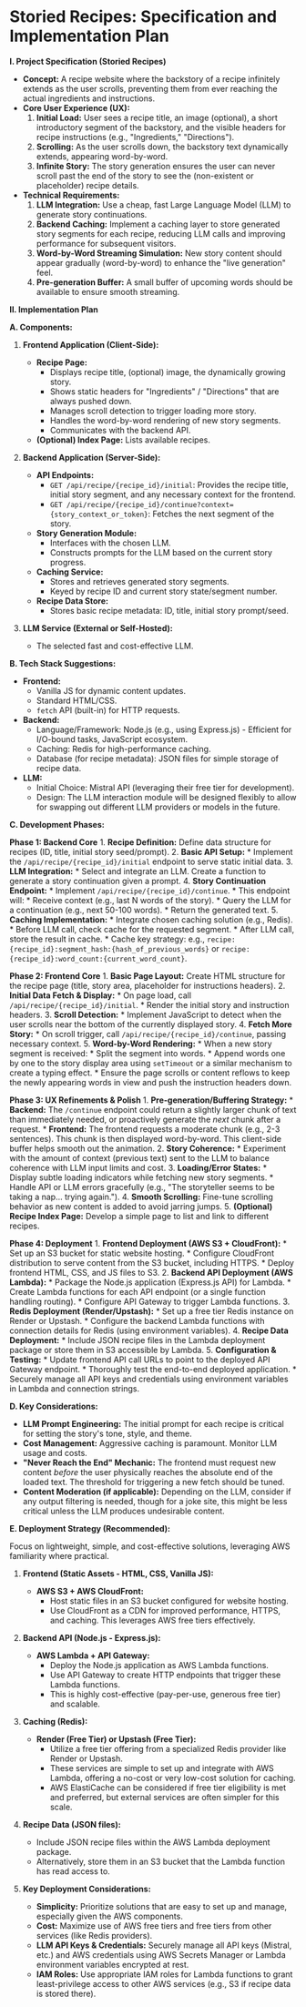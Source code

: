 # Storied Recipes: Specification and Implementation Plan

**I. Project Specification (Storied Recipes)**

*   **Concept:** A recipe website where the backstory of a recipe infinitely extends as the user scrolls, preventing them from ever reaching the actual ingredients and instructions.
*   **Core User Experience (UX):**
    1.  **Initial Load:** User sees a recipe title, an image (optional), a short introductory segment of the backstory, and the visible headers for recipe instructions (e.g., "Ingredients," "Directions").
    2.  **Scrolling:** As the user scrolls down, the backstory text dynamically extends, appearing word-by-word.
    3.  **Infinite Story:** The story generation ensures the user can never scroll past the end of the story to see the (non-existent or placeholder) recipe details.
*   **Technical Requirements:**
    1.  **LLM Integration:** Use a cheap, fast Large Language Model (LLM) to generate story continuations.
    2.  **Backend Caching:** Implement a caching layer to store generated story segments for each recipe, reducing LLM calls and improving performance for subsequent visitors.
    3.  **Word-by-Word Streaming Simulation:** New story content should appear gradually (word-by-word) to enhance the "live generation" feel.
    4.  **Pre-generation Buffer:** A small buffer of upcoming words should be available to ensure smooth streaming.

**II. Implementation Plan**

**A. Components:**

1.  **Frontend Application (Client-Side):**
    *   **Recipe Page:**
        *   Displays recipe title, (optional) image, the dynamically growing story.
        *   Shows static headers for "Ingredients" / "Directions" that are always pushed down.
        *   Manages scroll detection to trigger loading more story.
        *   Handles the word-by-word rendering of new story segments.
        *   Communicates with the backend API.
    *   **(Optional) Index Page:** Lists available recipes.

2.  **Backend Application (Server-Side):**
    *   **API Endpoints:**
        *   `GET /api/recipe/{recipe_id}/initial`: Provides the recipe title, initial story segment, and any necessary context for the frontend.
        *   `GET /api/recipe/{recipe_id}/continue?context={story_context_or_token}`: Fetches the next segment of the story.
    *   **Story Generation Module:**
        *   Interfaces with the chosen LLM.
        *   Constructs prompts for the LLM based on the current story progress.
    *   **Caching Service:**
        *   Stores and retrieves generated story segments.
        *   Keyed by recipe ID and current story state/segment number.
    *   **Recipe Data Store:**
        *   Stores basic recipe metadata: ID, title, initial story prompt/seed.

3.  **LLM Service (External or Self-Hosted):**
    *   The selected fast and cost-effective LLM.

**B. Tech Stack Suggestions:**

*   **Frontend:**
    *   Vanilla JS for dynamic content updates.
    *   Standard HTML/CSS.
    *   `fetch` API (built-in) for HTTP requests.
*   **Backend:**
    *   Language/Framework: Node.js (e.g., using Express.js) - Efficient for I/O-bound tasks, JavaScript ecosystem.
    *   Caching: Redis for high-performance caching.
    *   Database (for recipe metadata): JSON files for simple storage of recipe data.
*   **LLM:**
    *   Initial Choice: Mistral API (leveraging their free tier for development).
    *   Design: The LLM interaction module will be designed flexibly to allow for swapping out different LLM providers or models in the future.

**C. Development Phases:**

**Phase 1: Backend Core**
    1.  **Recipe Definition:** Define data structure for recipes (ID, title, initial story seed/prompt).
    2.  **Basic API Setup:**
        *   Implement the `/api/recipe/{recipe_id}/initial` endpoint to serve static initial data.
    3.  **LLM Integration:**
        *   Select and integrate an LLM. Create a function to generate a story continuation given a prompt.
    4.  **Story Continuation Endpoint:**
        *   Implement `/api/recipe/{recipe_id}/continue`.
        *   This endpoint will:
            *   Receive context (e.g., last N words of the story).
            *   Query the LLM for a continuation (e.g., next 50-100 words).
            *   Return the generated text.
    5.  **Caching Implementation:**
        *   Integrate chosen caching solution (e.g., Redis).
        *   Before LLM call, check cache for the requested segment.
        *   After LLM call, store the result in cache.
        *   Cache key strategy: e.g., `recipe:{recipe_id}:segment_hash:{hash_of_previous_words}` or `recipe:{recipe_id}:word_count:{current_word_count}`.

**Phase 2: Frontend Core**
    1.  **Basic Page Layout:** Create HTML structure for the recipe page (title, story area, placeholder for instructions headers).
    2.  **Initial Data Fetch & Display:**
        *   On page load, call `/api/recipe/{recipe_id}/initial`.
        *   Render the initial story and instruction headers.
    3.  **Scroll Detection:**
        *   Implement JavaScript to detect when the user scrolls near the bottom of the currently displayed story.
    4.  **Fetch More Story:**
        *   On scroll trigger, call `/api/recipe/{recipe_id}/continue`, passing necessary context.
    5.  **Word-by-Word Rendering:**
        *   When a new story segment is received:
            *   Split the segment into words.
            *   Append words one by one to the story display area using `setTimeout` or a similar mechanism to create a typing effect.
            *   Ensure the page scrolls or content reflows to keep the newly appearing words in view and push the instruction headers down.

**Phase 3: UX Refinements & Polish**
    1.  **Pre-generation/Buffering Strategy:**
        *   **Backend:** The `/continue` endpoint could return a slightly larger chunk of text than immediately needed, or proactively generate the *next* chunk after a request.
        *   **Frontend:** The frontend requests a moderate chunk (e.g., 2-3 sentences). This chunk is then displayed word-by-word. This client-side buffer helps smooth out the animation.
    2.  **Story Coherence:**
        *   Experiment with the amount of context (previous text) sent to the LLM to balance coherence with LLM input limits and cost.
    3.  **Loading/Error States:**
        *   Display subtle loading indicators while fetching new story segments.
        *   Handle API or LLM errors gracefully (e.g., "The storyteller seems to be taking a nap... trying again.").
    4.  **Smooth Scrolling:** Fine-tune scrolling behavior as new content is added to avoid jarring jumps.
    5.  **(Optional) Recipe Index Page:** Develop a simple page to list and link to different recipes.

**Phase 4: Deployment**
    1.  **Frontend Deployment (AWS S3 + CloudFront):**
        *   Set up an S3 bucket for static website hosting.
        *   Configure CloudFront distribution to serve content from the S3 bucket, including HTTPS.
        *   Deploy frontend HTML, CSS, and JS files to S3.
    2.  **Backend API Deployment (AWS Lambda):**
        *   Package the Node.js application (Express.js API) for Lambda.
        *   Create Lambda functions for each API endpoint (or a single function handling routing).
        *   Configure API Gateway to trigger Lambda functions.
    3.  **Redis Deployment (Render/Upstash):**
        *   Set up a free tier Redis instance on Render or Upstash.
        *   Configure the backend Lambda functions with connection details for Redis (using environment variables).
    4.  **Recipe Data Deployment:**
        *   Include JSON recipe files in the Lambda deployment package or store them in S3 accessible by Lambda.
    5.  **Configuration & Testing:**
        *   Update frontend API call URLs to point to the deployed API Gateway endpoint.
        *   Thoroughly test the end-to-end deployed application.
        *   Securely manage all API keys and credentials using environment variables in Lambda and connection strings.

**D. Key Considerations:**

*   **LLM Prompt Engineering:** The initial prompt for each recipe is critical for setting the story's tone, style, and theme.
*   **Cost Management:** Aggressive caching is paramount. Monitor LLM usage and costs.
*   **"Never Reach the End" Mechanic:** The frontend must request new content *before* the user physically reaches the absolute end of the loaded text. The threshold for triggering a new fetch should be tuned.
*   **Content Moderation (if applicable):** Depending on the LLM, consider if any output filtering is needed, though for a joke site, this might be less critical unless the LLM produces undesirable content.

**E. Deployment Strategy (Recommended):**

Focus on lightweight, simple, and cost-effective solutions, leveraging AWS familiarity where practical.

1.  **Frontend (Static Assets - HTML, CSS, Vanilla JS):**
    *   **AWS S3 + AWS CloudFront:**
        *   Host static files in an S3 bucket configured for website hosting.
        *   Use CloudFront as a CDN for improved performance, HTTPS, and caching. This leverages AWS free tiers effectively.

2.  **Backend API (Node.js - Express.js):**
    *   **AWS Lambda + API Gateway:**
        *   Deploy the Node.js application as AWS Lambda functions.
        *   Use API Gateway to create HTTP endpoints that trigger these Lambda functions.
        *   This is highly cost-effective (pay-per-use, generous free tier) and scalable.

3.  **Caching (Redis):**
    *   **Render (Free Tier) or Upstash (Free Tier):**
        *   Utilize a free tier offering from a specialized Redis provider like Render or Upstash.
        *   These services are simple to set up and integrate with AWS Lambda, offering a no-cost or very low-cost solution for caching.
        *   AWS ElastiCache can be considered if free tier eligibility is met and preferred, but external services are often simpler for this scale.

4.  **Recipe Data (JSON files):**
    *   Include JSON recipe files within the AWS Lambda deployment package.
    *   Alternatively, store them in an S3 bucket that the Lambda function has read access to.

5.  **Key Deployment Considerations:**
    *   **Simplicity:** Prioritize solutions that are easy to set up and manage, especially given the AWS components.
    *   **Cost:** Maximize use of AWS free tiers and free tiers from other services (like Redis providers).
    *   **LLM API Keys & Credentials:** Securely manage all API keys (Mistral, etc.) and AWS credentials using AWS Secrets Manager or Lambda environment variables encrypted at rest.
    *   **IAM Roles:** Use appropriate IAM roles for Lambda functions to grant least-privilege access to other AWS services (e.g., S3 if recipe data is stored there).
